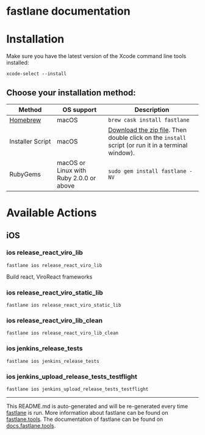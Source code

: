 fastlane documentation
================
# Installation

Make sure you have the latest version of the Xcode command line tools installed:

```
xcode-select --install
```

## Choose your installation method:

| Method                     | OS support                              | Description                                                                                                                           |
|----------------------------|-----------------------------------------|---------------------------------------------------------------------------------------------------------------------------------------|
| [Homebrew](http://brew.sh) | macOS                                   | `brew cask install fastlane`                                                                                                          |
| Installer Script           | macOS                                   | [Download the zip file](https://download.fastlane.tools). Then double click on the `install` script (or run it in a terminal window). |
| RubyGems                   | macOS or Linux with Ruby 2.0.0 or above | `sudo gem install fastlane -NV`                                                                                                       |

# Available Actions
## iOS
### ios release_react_viro_lib
```
fastlane ios release_react_viro_lib
```
Build react, ViroReact frameworks
### ios release_react_viro_static_lib
```
fastlane ios release_react_viro_static_lib
```

### ios release_react_viro_lib_clean
```
fastlane ios release_react_viro_lib_clean
```

### ios jenkins_release_tests
```
fastlane ios jenkins_release_tests
```

### ios jenkins_upload_release_tests_testflight
```
fastlane ios jenkins_upload_release_tests_testflight
```


----

This README.md is auto-generated and will be re-generated every time [fastlane](https://fastlane.tools) is run.
More information about fastlane can be found on [fastlane.tools](https://fastlane.tools).
The documentation of fastlane can be found on [docs.fastlane.tools](https://docs.fastlane.tools).
